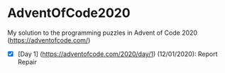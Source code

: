 # AdventOfCode2020
My solution to the programming puzzles in Advent of Code 2020 (https://adventofcode.com/) 

- [x] [Day 1] (https://adventofcode.com/2020/day/1) (12/01/2020): Report Repair

